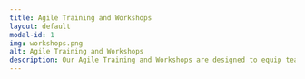 ```yaml
---
title: Agile Training and Workshops
layout: default
modal-id: 1
img: workshops.png
alt: Agile Training and Workshops
description: Our Agile Training and Workshops are designed to equip teams and organizations with the knowledge and skills necessary to implement and thrive in an Agile environment. Through interactive sessions, practical exercises, and real-world examples, participants will gain a deep understanding of Agile principles, frameworks such as Scrum and Kanban, and best practices for Agile adoption. Whether you are new to Agile or looking to enhance your existing practices, our training programs are tailored to meet your specific needs and drive meaningful change in your organization.
---
```

